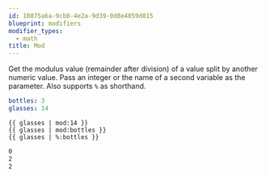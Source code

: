 ```yaml
---
id: 10875a6a-9cb8-4e2a-9d39-0d8e4059d815
blueprint: modifiers
modifier_types:
  - math
title: Mod
---
```

Get the modulus value (remainder after division) of a value split by another numeric value. Pass an integer or the name of a second variable as the parameter. Also supports `%` as shorthand.

```yaml
bottles: 3
glasses: 14
```

```
{{ glasses | mod:14 }}
{{ glasses | mod:bottles }}
{{ glasses | %:bottles }}

```

```html
0
2
2
```

